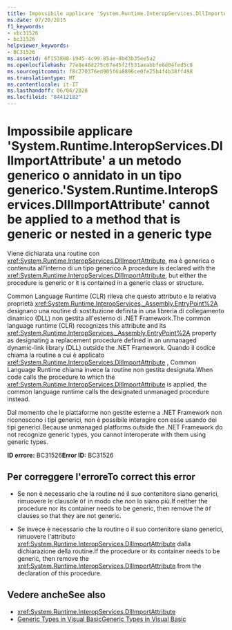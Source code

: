 ```yaml
---
title: Impossibile applicare 'System.Runtime.InteropServices.DllImportAttribute' a un metodo generico o annidato in un tipo generico.
ms.date: 07/20/2015
f1_keywords:
- vbc31526
- bc31526
helpviewer_keywords:
- BC31526
ms.assetid: 6f153808-1945-4c99-85ae-8bd3b35ee5a2
ms.openlocfilehash: 77e8e48d275c67e45f2f531aeabbfe6d04fed5c8
ms.sourcegitcommit: f8c270376ed905f6a8896ce0fe25b4f4b38ff498
ms.translationtype: MT
ms.contentlocale: it-IT
ms.lasthandoff: 06/04/2020
ms.locfileid: "84412182"
---
```

# <a name="systemruntimeinteropservicesdllimportattribute-cannot-be-applied-to-a-method-that-is-generic-or-nested-in-a-generic-type"></a><span data-ttu-id="2b010-102">Impossibile applicare 'System.Runtime.InteropServices.DllImportAttribute' a un metodo generico o annidato in un tipo generico.</span><span class="sxs-lookup"><span data-stu-id="2b010-102">'System.Runtime.InteropServices.DllImportAttribute' cannot be applied to a method that is generic or nested in a generic type</span></span>
<span data-ttu-id="2b010-103">Viene dichiarata una routine con <xref:System.Runtime.InteropServices.DllImportAttribute>, ma è generica o contenuta all'interno di un tipo generico.</span><span class="sxs-lookup"><span data-stu-id="2b010-103">A procedure is declared with the <xref:System.Runtime.InteropServices.DllImportAttribute>, but either the procedure is generic or it is contained in a generic class or structure.</span></span>  
  
 <span data-ttu-id="2b010-104">Common Language Runtime (CLR) rileva che questo attributo e la relativa proprietà <xref:System.Runtime.InteropServices._Assembly.EntryPoint%2A> designano una routine di sostituzione definita in una libreria di collegamento dinamico (DLL) non gestita all'esterno di .NET Framework.</span><span class="sxs-lookup"><span data-stu-id="2b010-104">The common language runtime (CLR) recognizes this attribute and its <xref:System.Runtime.InteropServices._Assembly.EntryPoint%2A> property as designating a replacement procedure defined in an unmanaged dynamic-link library (DLL) outside the .NET Framework.</span></span> <span data-ttu-id="2b010-105">Quando il codice chiama la routine a cui è applicato <xref:System.Runtime.InteropServices.DllImportAttribute> , Common Language Runtime chiama invece la routine non gestita designata.</span><span class="sxs-lookup"><span data-stu-id="2b010-105">When code calls the procedure to which the <xref:System.Runtime.InteropServices.DllImportAttribute> is applied, the common language runtime calls the designated unmanaged procedure instead.</span></span>  
  
 <span data-ttu-id="2b010-106">Dal momento che le piattaforme non gestite esterne a .NET Framework non riconoscono i tipi generici, non è possibile interagire con esse usando dei tipi generici.</span><span class="sxs-lookup"><span data-stu-id="2b010-106">Because unmanaged platforms outside the .NET Framework do not recognize generic types, you cannot interoperate with them using generic types.</span></span>  
  
 <span data-ttu-id="2b010-107">**ID errore:** BC31526</span><span class="sxs-lookup"><span data-stu-id="2b010-107">**Error ID:** BC31526</span></span>  
  
## <a name="to-correct-this-error"></a><span data-ttu-id="2b010-108">Per correggere l'errore</span><span class="sxs-lookup"><span data-stu-id="2b010-108">To correct this error</span></span>  
  
- <span data-ttu-id="2b010-109">Se non è necessario che la routine né il suo contenitore siano generici, rimuovere le clausole `Of` in modo che non lo siano più.</span><span class="sxs-lookup"><span data-stu-id="2b010-109">If neither the procedure nor its container needs to be generic, then remove the `Of` clauses so that they are not generic.</span></span>  
  
- <span data-ttu-id="2b010-110">Se invece è necessario che la routine o il suo contenitore siano generici, rimuovere l'attributo <xref:System.Runtime.InteropServices.DllImportAttribute> dalla dichiarazione della routine.</span><span class="sxs-lookup"><span data-stu-id="2b010-110">If the procedure or its container needs to be generic, then remove the <xref:System.Runtime.InteropServices.DllImportAttribute> from the declaration of this procedure.</span></span>  
  
## <a name="see-also"></a><span data-ttu-id="2b010-111">Vedere anche</span><span class="sxs-lookup"><span data-stu-id="2b010-111">See also</span></span>

- <xref:System.Runtime.InteropServices.DllImportAttribute>
- [<span data-ttu-id="2b010-112">Generic Types in Visual Basic</span><span class="sxs-lookup"><span data-stu-id="2b010-112">Generic Types in Visual Basic</span></span>](../programming-guide/language-features/data-types/generic-types.md)
